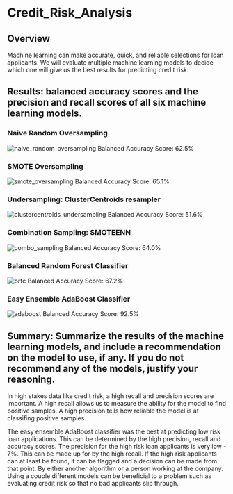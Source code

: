 # Credit_Risk_Analysis

## Overview
Machine learning can make accurate, quick, and reliable selections for loan applicants. We will evaluate multiple machine learning models to decide which one will give us the best results for predicting credit risk.

## Results: balanced accuracy scores and the precision and recall scores of all six machine learning models.

### Naive Random Oversampling
![naive_random_oversampling](https://user-images.githubusercontent.com/98570777/188262694-836df0a7-20a7-4951-8993-cd8d9b7ab27f.jpg)
Balanced Accuracy Score: 62.5%

### SMOTE Oversampling
![smote_oversampling](https://user-images.githubusercontent.com/98570777/188262821-0607292d-df2f-4ace-a5d9-f75a73c48887.jpg)
Balanced Accuracy Score: 65.1%

### Undersampling: ClusterCentroids resampler
![clustercentroids_undersampling](https://user-images.githubusercontent.com/98570777/188262846-2b012384-600e-4e9f-a62f-ab417e732be2.jpg)
Balanced Accuracy Score: 51.6%

### Combination Sampling: SMOTEENN 
![combo_sampling](https://user-images.githubusercontent.com/98570777/188262894-172f1ee4-898e-419b-be82-255f2c63483b.jpg)
Balanced Accuracy Score: 64.0%

### Balanced Random Forest Classifier
![brfc](https://user-images.githubusercontent.com/98570777/188262934-f4e11da7-ef05-46b5-81e1-1be070a36b70.jpg)
Balanced Accuracy Score: 67.2%

### Easy Ensemble AdaBoost Classifier
![adaboost](https://user-images.githubusercontent.com/98570777/188262946-2d9da15c-1b3c-409e-8415-25abc874e297.jpg)
Balanced Accuracy Score: 92.5%

## Summary: Summarize the results of the machine learning models, and include a recommendation on the model to use, if any. If you do not recommend any of the models, justify your reasoning.

In high stakes data like credit risk, a high recall and precision scores are important. A high recall allows us to measure the ability for the model to find positive samples. A high precision tells how reliable the model is at classifing positive samples.

The easy ensemble AdaBoost classifier was the best at predicting low risk loan applications. This can be determined by the high precision, recall and accuracy scores. The precision for the high risk loan applicants is very low - 7%. This can be made up for by the high recall. If the high risk applicants can at least be found, it can be flagged and a decision can be made from that point. By either another algorithm or a person working at the company. </br> Using a couple different models can be beneficial to a problem such as evaluating credit risk so that no bad applicants slip through. 

